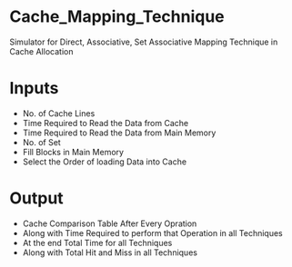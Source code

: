 # Cache_Mapping_Technique
Simulator for Direct, Associative, Set Associative Mapping Technique in Cache Allocation

# Inputs
- No. of Cache Lines 
- Time Required to Read the Data from Cache
- Time Required to Read the Data from Main Memory
- No. of Set
- Fill Blocks in Main Memory
- Select the Order of loading Data into Cache

# Output
- Cache Comparison Table After Every Opration
- Along with Time Required to perform that Operation in all Techniques
- At the end Total Time for all Techniques
- Along with Total Hit and Miss in all Techniques
